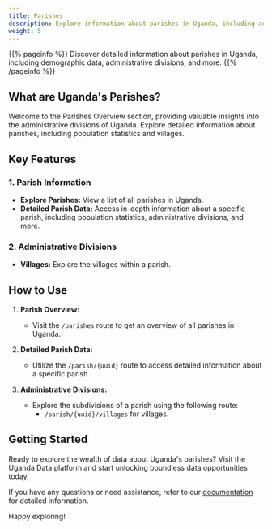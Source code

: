 ```yaml
---
title: Parishes 
description: Explore information about parishes in Uganda, including administrative divisions and key features.
weight: 5
---
```


{{% pageinfo %}}
Discover detailed information about parishes in Uganda, including demographic data, administrative divisions, and more.
{{% /pageinfo %}}

## What are Uganda's Parishes?

Welcome to the Parishes Overview section, providing valuable insights into the administrative divisions of Uganda. Explore detailed information about parishes, including population statistics and villages.

## Key Features

### 1. Parish Information

- **Explore Parishes:** View a list of all parishes in Uganda.
- **Detailed Parish Data:** Access in-depth information about a specific parish, including population statistics, administrative divisions, and more.

### 2. Administrative Divisions

- **Villages:** Explore the villages within a parish.

## How to Use

1. **Parish Overview:**
   - Visit the `/parishes` route to get an overview of all parishes in Uganda.

2. **Detailed Parish Data:**
   - Utilize the `/parish/{uuid}` route to access detailed information about a specific parish.

3. **Administrative Divisions:**
   - Explore the subdivisions of a parish using the following route:
     - `/parish/{uuid}/villages` for villages.

## Getting Started

Ready to explore the wealth of data about Uganda's parishes? Visit the Uganda Data platform and start unlocking boundless data opportunities today.

If you have any questions or need assistance, refer to our [documentation](https://docs.uganda-data.com) for detailed information.

Happy exploring!
